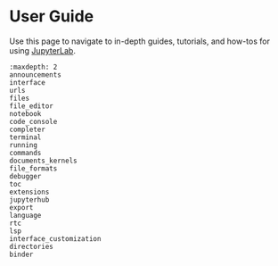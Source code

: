 # User Guide

Use this page to navigate to in-depth guides, tutorials, and how-tos for using [JupyterLab](https://jupyterlab.readthedocs.io/en/4.1.x/).

```{toctree}
:maxdepth: 2
announcements
interface
urls
files
file_editor
notebook
code_console
completer
terminal
running
commands
documents_kernels
file_formats
debugger
toc
extensions
jupyterhub
export
language
rtc
lsp
interface_customization
directories
binder
```

